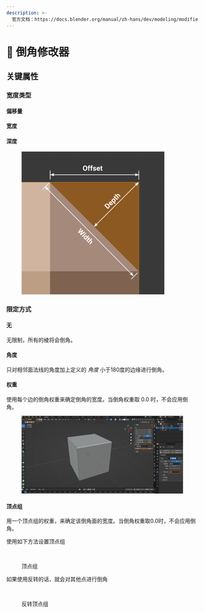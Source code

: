 ```yaml
---
description: >-
  官方文档：https://docs.blender.org/manual/zh-hans/dev/modeling/modifiers/generate/bevel.html
---
```


# 📀 倒角修改器

## 关键属性

### 宽度类型

#### 偏移量

#### 宽度

#### 深度

<figure><img src="../.gitbook/assets/image (1) (1) (1) (1) (1).png" alt="" width="375"><figcaption></figcaption></figure>

### 限定方式

#### 无

无限制，所有的棱将会倒角。

#### 角度

只对相邻面法线的角度加上定义的 _角度_ 小于180度的边缘进行倒角。

#### 权重

使用每个边的倒角权重来确定倒角的宽度。当倒角权重取 0.0 时，不会应用倒角。

<figure><img src="../.gitbook/assets/image (6) (1).png" alt=""><figcaption></figcaption></figure>

#### 顶点组

用一个顶点组的权重，来确定该倒角面的宽度。当倒角权重取0.0时，不会应用倒角。

使用如下方法设置顶点组

<figure><img src="../.gitbook/assets/Kapture 2023-10-12 at 08.01.33.gif" alt=""><figcaption><p>顶点组</p></figcaption></figure>

如果使用反转的话，就会对其他点进行倒角

<figure><img src="../.gitbook/assets/Kapture 2023-10-12 at 07.50.35.gif" alt=""><figcaption><p>反转顶点组</p></figcaption></figure>




